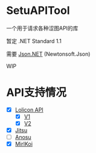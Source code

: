 # SetuAPITool

一个用于请求各种涩图API的库

暂定 .NET Standard 1.1

需要 [Json.NET](https://www.newtonsoft.com/json) (Newtonsoft.Json)

WIP

# API支持情况

- [x] [Lolicon API](https://api.lolicon.app)
  - [x] [V1](https://api.lolicon.app/#/setu-v1)
  - [x] [V2](https://api.lolicon.app/#/setu)
- [x] [Jitsu](https://img.jitsu.top)
- [ ] [Anosu](https://docs.anosu.top)
- [x] [MirlKoi](https://iw233.cn/main.html)
